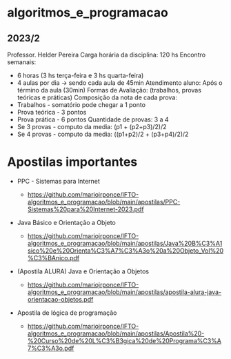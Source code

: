 # algoritmos_e_programacao
## 2023/2

Professor. Helder Pereira
Carga horária da disciplina: 120 hs
Encontro semanais: 
 - 6 horas (3 hs terça-feira e 3 hs quarta-feira)
 - 4 aulas  por dia -> sendo cada aula de 45min
Atendimento aluno: Após o término da aula (30min)
Formas de Avaliação: (trabalhos, provas teóricas e práticas)
Composição da nota de cada prova:
 - Trabalhos - somatório pode chegar a 1 ponto
 - Prova teórica - 3 pontos
 - Prova prática - 6 pontos 
Quantidade de provas: 3 a 4
 - Se 3 provas  - computo da media:  (p1 + (p2+p3)/2)/2
- Se 4 provas - computo da media: ((p1+p2)/2 + (p3+p4)/2)/2

# Apostilas importantes

- PPC - Sistemas para Internet
    - https://github.com/mariojrponce/IFTO-algoritmos_e_programacao/blob/main/apostilas/PPC-Sistemas%20para%20Internet-2023.pdf

- Java Básico e Orientação a Objeto
    - https://github.com/mariojrponce/IFTO-algoritmos_e_programacao/blob/main/apostilas/Java%20B%C3%A1sico%20e%20Orienta%C3%A7%C3%A3o%20a%20Objeto_Vol%20%C3%BAnico.pdf
    
- (Apostila ALURA) Java e Orientação a Objetos
    - https://github.com/mariojrponce/IFTO-algoritmos_e_programacao/blob/main/apostilas/apostila-alura-java-orientacao-objetos.pdf

- Apostila de lógica de programação
    - https://github.com/mariojrponce/IFTO-algoritmos_e_programacao/blob/main/apostilas/Apostila%20-%20Curso%20de%20L%C3%B3gica%20de%20Programa%C3%A7%C3%A3o.pdf